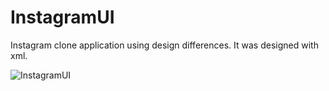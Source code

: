 # InstagramUI

Instagram clone application using design differences.
It was designed with xml.

![InstagramUI](https://github.com/user-attachments/assets/16df90ed-43ff-439d-b4e0-239e6b7bcf6b)
